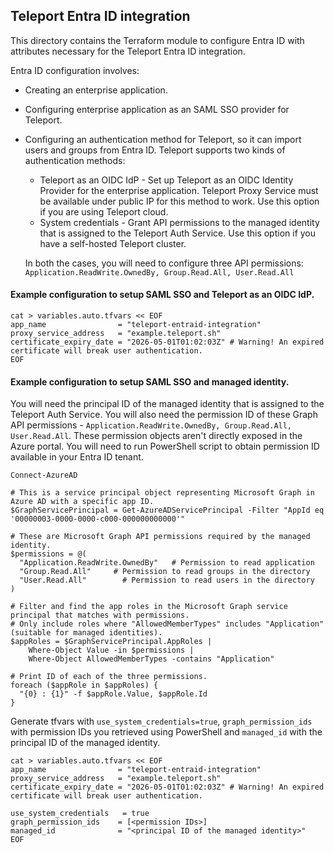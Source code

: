 ## Teleport Entra ID integration
This directory contains the Terraform module to configure Entra ID with attributes necessary for the Teleport Entra ID integration. 

Entra ID configuration involves:
- Creating an enterprise application.
- Configuring enterprise application as an SAML SSO provider for Teleport.
- Configuring an authentication method for Teleport, so it can import users and groups from Entra ID.
  Teleport supports two kinds of authentication methods:
  - Teleport as an OIDC IdP - Set up Teleport as an OIDC Identity Provider for the enterprise application. 
    Teleport Proxy Service must be available under public IP for this method to work. 
    Use this option if you are using Teleport cloud.
  - System credentials - Grant API permissions to the managed identity that is assigned to the Teleport Auth Service. 
    Use this option if you have a self-hosted Teleport cluster.

  In both the cases, you will need to configure three API permissions: `Application.ReadWrite.OwnedBy, Group.Read.All, User.Read.All`

#### Example configuration to setup SAML SSO and Teleport as an OIDC IdP.
```
cat > variables.auto.tfvars << EOF
app_name                = "teleport-entraid-integration"
proxy_service_address   = "example.teleport.sh"
certificate_expiry_date = "2026-05-01T01:02:03Z" # Warning! An expired certificate will break user authentication.
EOF
```

#### Example configuration to setup SAML SSO and managed identity.

You will need the principal ID of the managed identity that is assigned to the Teleport Auth Service.
You will also need the permission ID of these Graph API permissions - `Application.ReadWrite.OwnedBy, Group.Read.All, User.Read.All`.
These permission objects aren't directly exposed in the Azure portal. 
You will need to run PowerShell script to obtain permission ID available in your Entra ID tenant.
```
Connect-AzureAD

# This is a service principal object representing Microsoft Graph in Azure AD with a specific app ID.
$GraphServicePrincipal = Get-AzureADServicePrincipal -Filter "AppId eq '00000003-0000-0000-c000-000000000000'"

# These are Microsoft Graph API permissions required by the managed identity.
$permissions = @(
  "Application.ReadWrite.OwnedBy"   # Permission to read application
  "Group.Read.All"     # Permission to read groups in the directory
  "User.Read.All"        # Permission to read users in the directory
)

# Filter and find the app roles in the Microsoft Graph service principal that matches with permissions.
# Only include roles where "AllowedMemberTypes" includes "Application" (suitable for managed identities).
$appRoles = $GraphServicePrincipal.AppRoles |
    Where-Object Value -in $permissions |
    Where-Object AllowedMemberTypes -contains "Application"

# Print ID of each of the three permissions.
foreach ($appRole in $appRoles) {
  "{0} : {1}" -f $appRole.Value, $appRole.Id 
}
```

Generate tfvars with `use_system_credentials=true`, `graph_permission_ids` with permission IDs you retrieved using PowerShell and `managed_id` with the principal ID of the managed identity.
```
cat > variables.auto.tfvars << EOF
app_name                = "teleport-entraid-integration"
proxy_service_address   = "example.teleport.sh"
certificate_expiry_date = "2026-05-01T01:02:03Z" # Warning! An expired certificate will break user authentication.

use_system_credentials   = true
graph_permission_ids    = [<permission IDs>]
managed_id              = "<principal ID of the managed identity>"
EOF
```
